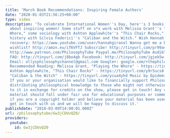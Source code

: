 ```yaml
---
title: 'March Book Recommendations: Inspiring Female Authors'
date: "2020-01-03T21:56:25+08:00"
type: video
description: 'To celebrate International Women''s Day, here''s 3 books either by or
  about inspiring women! Some stuff on s*x work with Melissa Grant''s "Playing the
  Whore," some sociology with Ashton Applewhite''s "This Chair Rocks," and some witchcraft
  history with Silvia Federici''s "Caliban and the Witch." Wish Hannah Witton a speedy
  recovery: https://www.youtube.com/user/hannahgirasol Wanna get me a book from my
  wishlist? http://amzn.eu/iT6VFTJ Subscribe! http://tinyurl.com/pr99a46 Patreon:
  http://www.patreon.com/PhilosophyTube Paypal.me/PhilosophyTube Audible: http://tinyurl.com/jn6tpup
  FAQ: http://tinyurl.com/j8bo4gb Facebook: http://tinyurl.com/jgjek5w Twitter: @PhilosophyTube
  Email: ollysphilosophychannel@gmail.com Google+: google.com/+thephilosophytube realphilosophytube.tumblr.com
  Recommended Reading: Melissa Grant, "Playing the Whore" - https://tinyurl.com/y9s6h59d
  Ashton Applewhite, "This Chair Rocks" - https://tinyurl.com/y9r5ucs8 Silvia Federici,
  "Caliban & the Witch" - https://tinyurl.com/ycua4yhd Music by Epidemic Sound (Epidemicsound.com)
  If you or your organisation would like to financially support Philosophy Tube in
  distributing philosophical knowledge to those who might not otherwise have access
  to it in exchange for credits on the show, please get in touch! Any copyrighted
  material should fall under fair use for educational purposes or commentary, but
  if you are a copyright holder and believe your material has been used unfairly please
  get in touch with us and we will be happy to discuss it.'
publishdate: "2018-03-09T14:00:01.000Z"
url: /philosophytube/Gw3jCDUvQZ0/
providers:
  youtube:
    id: Gw3jCDUvQZ0
---
```

